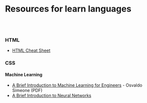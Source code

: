 # Resources for learn languages
<br><br>

### HTML
- [HTML Cheat Sheet](https://digital.com/tools/html-cheatsheet/)


### CSS


#### Machine Learning

-  [A Brief Introduction to Machine Learning for Engineers](https://arxiv.org/pdf/1709.02840.pdf) - Osvaldo Simeone (PDF)
-  [A Brief Introduction to Neural Networks](http://www.dkriesel.com/en/science/neural_networks)
